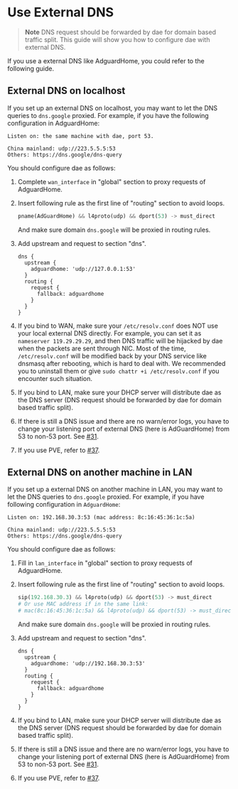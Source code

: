 # Use External DNS

> **Note**
> DNS request should be forwarded by dae for domain based traffic split. This guide will show you how to configure dae with external DNS.

If you use a external DNS like AdguardHome, you could refer to the following guide.

## External DNS on localhost

If you set up an external DNS on localhost, you may want to let the DNS queries to `dns.google` proxied. For example, if you have the following configuration in AdguardHome:

```
Listen on: the same machine with dae, port 53.

China mainland: udp://223.5.5.5:53
Others: https://dns.google/dns-query
```

You should configure dae as follows:

1. Complete `wan_interface` in "global" section to proxy requests of AdguardHome.

2. Insert following rule as the first line of "routing" section to avoid loops.

   ```python
   pname(AdGuardHome) && l4proto(udp) && dport(53) -> must_direct
   ```

   And make sure domain `dns.google` will be proxied in routing rules.

3. Add upstream and request to section "dns".

   ```
   dns {
     upstream {
       adguardhome: 'udp://127.0.0.1:53'
     }
     routing {
       request {
         fallback: adguardhome
       }
     }
   }
   ```

4. If you bind to WAN, make sure your `/etc/resolv.conf` does NOT use your local external DNS directly. For example, you can set it as `nameserver 119.29.29.29`, and then DNS traffic will be hijacked by dae when the packets are sent through NIC. Most of the time, `/etc/resolv.conf` will be modified back by your DNS service like dnsmasq after rebooting, which is hard to deal with. We recommended you to uninstall them or give `sudo chattr +i /etc/resolv.conf` if you encounter such situation.

5. If you bind to LAN, make sure your DHCP server will distribute dae as the DNS server (DNS request should be forwarded by dae for domain based traffic split).

6. If there is still a DNS issue and there are no warn/error logs, you have to change your listening port of external DNS (here is AdGuardHome) from 53 to non-53 port. See [#31](https://github.com/daeuniverse/dae/issues/31#issuecomment-1467358364).

7. If you use PVE, refer to [#37](https://github.com/daeuniverse/dae/discussions/37).

## External DNS on another machine in LAN

If you set up a external DNS on another machine in LAN, you may want to let the DNS queries to `dns.google` proxied. For example, if you have following configuration in `AdguardHome`:

```
Listen on: 192.168.30.3:53 (mac address: 8c:16:45:36:1c:5a)

China mainland: udp://223.5.5.5:53
Others: https://dns.google/dns-query
```

You should configure dae as follows:

1. Fill in `lan_interface` in "global" section to proxy requests of AdguardHome.

2. Insert following rule as the first line of "routing" section to avoid loops.

   ```python
   sip(192.168.30.3) && l4proto(udp) && dport(53) -> must_direct
   # Or use MAC address if in the same link:
   # mac(8c:16:45:36:1c:5a) && l4proto(udp) && dport(53) -> must_direct
   ```

   And make sure domain `dns.google` will be proxied in routing rules.

3. Add upstream and request to section "dns".

   ```
   dns {
     upstream {
       adguardhome: 'udp://192.168.30.3:53'
     }
     routing {
       request {
         fallback: adguardhome
       }
     }
   }
   ```

4. If you bind to LAN, make sure your DHCP server will distribute dae as the DNS server (DNS request should be forwarded by dae for domain based traffic split).

5. If there is still a DNS issue and there are no warn/error logs, you have to change your listening port of external DNS (here is AdGuardHome) from 53 to non-53 port. See [#31](https://github.com/daeuniverse/dae/issues/31#issuecomment-1467358364).

6. If you use PVE, refer to [#37](https://github.com/daeuniverse/dae/discussions/37).
